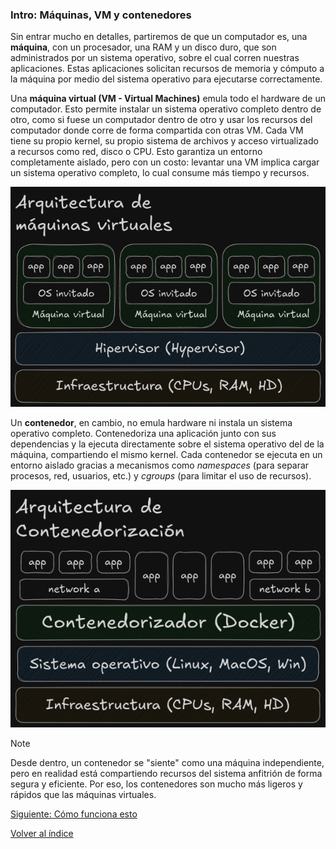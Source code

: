 ### Intro: Máquinas, VM y contenedores

Sin entrar mucho en detalles, partiremos de que un computador es, una **máquina**, con un procesador, una RAM y un disco duro, que son administrados por un sistema operativo, sobre el cual corren nuestras aplicaciones. Estas aplicaciones solicitan recursos de memoria y cómputo a la máquina por medio del sistema operativo para ejecutarse correctamente.

Una **máquina virtual (VM - Virtual Machines)** emula todo el hardware de un computador. Esto permite instalar un sistema operativo completo dentro de otro, como si fuese un computador dentro de otro y usar los recursos del computador donde corre de forma compartida con otras VM. Cada VM tiene su propio kernel, su propio sistema de archivos y acceso virtualizado a recursos como red, disco o CPU. Esto garantiza un entorno completamente aislado, pero con un costo: levantar una VM implica cargar un sistema operativo completo, lo cual consume más tiempo y recursos.

![arquitectura de una máquina virtual](../imgs/ArquitecturaVM.png)

Un **contenedor**, en cambio, no emula hardware ni instala un sistema operativo completo. Contenedoriza una aplicación junto con sus dependencias y la ejecuta directamente sobre el sistema operativo del de la máquina, compartiendo el mismo kernel. Cada contenedor se ejecuta en un entorno aislado gracias a mecanismos como _namespaces_ (para separar procesos, red, usuarios, etc.) y _cgroups_ (para limitar el uso de recursos).

![arquitectura de la contenedorizacion](../imgs/ArquitecturaContenerizador.png)

> [!NOTE]
> Desde dentro, un contenedor se "siente" como una máquina independiente, pero en realidad está compartiendo recursos del sistema anfitrión de forma segura y eficiente. Por eso, los contenedores son mucho más ligeros y rápidos que las máquinas virtuales.

[Siguiente: Cómo funciona esto](./como_funciona_esto.md)

[Volver al índice](../README.md#contenidos)
